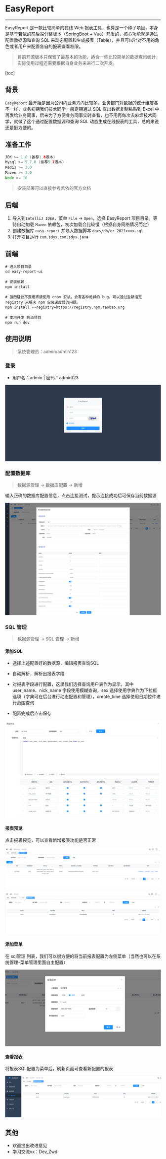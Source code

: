 # EasyReport
---

EasyReport 是一款比较简单的在线 Web 报表工具，也算是一个种子项目，本身是基于[若依](http://ruoyi.vip/ )的前后端分离版本（SpringBoot + Vue）开发的，核心功能就是通过配置数据源和查询 SQL 来动态配置和生成报表（Table），并且可以针对不用的角色或者用户来配置各自的报表查看权限。

>  目前开源版本只保留了最基本的功能，适合一些比较简单的数据查询统计，实际使用过程还需要根据自身业务来进行二次开发。

[toc]

## 背景

`EasyReport` 最开始是因为公司内业务方向比较多，业务部门对数据的统计维度各不一样，业务初期我们技术同学一般定期通过 SQL 查出数据复制粘贴到 Excel 中再发给业务同事，后来为了方便业务同事实时查看，也不用再每次去麻烦技术同学，就做了这个通过配置数据源和查询 SQL 动态生成在线报表的工具，总的来说还是挺方便的。

## 准备工作

```java
JDK >= 1.8 (推荐1.8版本)
Mysql >= 5.7.0 (推荐5.7版本)
Redis >= 3.0
Maven >= 3.0
Node >= 10
```

> 安装部署可以直接参考若依的官方文档

## 后端

1. 导入到`IntelliJ IDEA`，菜单 `File` -> `Open`，选择 EasyReport 项目目录，等待自动加载 `Maven` 依赖包，初次加载会比较慢（根据自身网络情况而定）
2. 创建数据库 `easy-report` 并导入数据脚本 `docs/db/er_2021xxxx.sql`
3. 打开项目运行 `com.sdyx.com.sdyx.java`

## 前端

```
# 进入项目目录
cd easy-report-ui

# 安装依赖
npm install

# 强烈建议不要用直接使用 cnpm 安装，会有各种诡异的 bug，可以通过重新指定 registry 来解决 npm 安装速度慢的问题。
npm install --registry=https://registry.npm.taobao.org

# 本地开发 启动项目
npm run dev
```

## 使用说明

> 系统管理员：admin/admin123

### 登录

- 用户名：admin	|	密码：admin123

![](./docs/assets/imgs/image-20211201102013839.png)

### 配置数据库

> 数据源管理 -> 数据库配置 -> 新增

输入正确的数据库配置信息，点击连接测试，提示连接成功后可保存当前数据源

![配置数据源](./docs/assets/imgs/2021-12-01_103731.png)

### SQL 管理

> 数据源管理 -> SQL 管理 -> 新增

#### 添加SQL

- 选择上述配置好的数据源，编辑报表查询SQL

- 自动解析，解析出报表字段

- 对报表字段进行配置，这里我们选择查询用户表作为显示，其中 user_name、nick_name 字段使用模糊查询，sex 选择使用字典作为下拉框选项（字典可在后台进行动态配置和管理），create_time 选择使用日期控件进行范围查询

- 配置完成后点击保存

![image-20211201105443827](./docs/assets/imgs/image-20211201105246990.png)

#### 报表预览

点击报表预览，可以查看新增报表功能是否正常

![报表预览](./docs\assets\imgs\image-20211201105823923.png)

![报表预览](./docs/assets/imgs/image-20211201110148333.png)

#### 添加菜单

在 sql管理 列表，我们可以很方便的将当前报表配置为左侧菜单（当然也可以在系统管理-菜单管理里面自主配置）

![image-20211201110744623](./docs/assets/imgs/image-20211201110340720.png)

#### 查看报表

将报表SQL配置为菜单后，刷新页面可查看新配置的报表

![image-20211201111013072](./docs/assets/imgs/image-20211201111013072.png)

## 其他

- 欢迎提出改进意见
- 学习交流vx：Dev_Zwd

